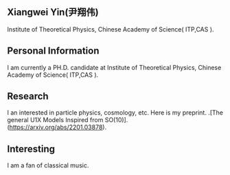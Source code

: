 ## Xiangwei Yin(尹翔伟)
Institute of Theoretical Physics, Chinese Academy of Science( ITP,CAS ).

## Personal Information
I am currently a PH.D. candidate at Institute of Theoretical Physics, Chinese Academy of Science( ITP,CAS ).


## Research
 I an interested in particle physics, cosmology, etc.
 Here is my preprint.
 .[The general U1X Models Inspired from SO(10)].(https://arxiv.org/abs/2201.03878).

## Interesting

I am a fan of classical music.
